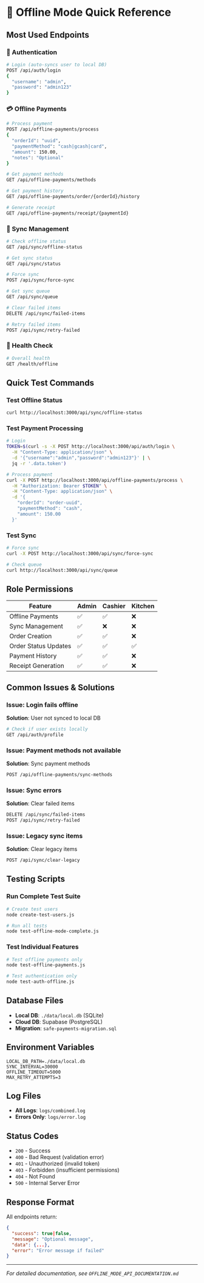# 🚀 Offline Mode Quick Reference

## Most Used Endpoints

### 🔐 Authentication
```bash
# Login (auto-syncs user to local DB)
POST /api/auth/login
{
  "username": "admin",
  "password": "admin123"
}
```

### 💳 Offline Payments
```bash
# Process payment
POST /api/offline-payments/process
{
  "orderId": "uuid",
  "paymentMethod": "cash|gcash|card",
  "amount": 150.00,
  "notes": "Optional"
}

# Get payment methods
GET /api/offline-payments/methods

# Get payment history
GET /api/offline-payments/order/{orderId}/history

# Generate receipt
GET /api/offline-payments/receipt/{paymentId}
```

### 🔄 Sync Management
```bash
# Check offline status
GET /api/sync/offline-status

# Get sync status
GET /api/sync/status

# Force sync
POST /api/sync/force-sync

# Get sync queue
GET /api/sync/queue

# Clear failed items
DELETE /api/sync/failed-items

# Retry failed items
POST /api/sync/retry-failed
```

### 🏥 Health Check
```bash
# Overall health
GET /health/offline
```

## Quick Test Commands

### Test Offline Status
```bash
curl http://localhost:3000/api/sync/offline-status
```

### Test Payment Processing
```bash
# Login
TOKEN=$(curl -s -X POST http://localhost:3000/api/auth/login \
  -H "Content-Type: application/json" \
  -d '{"username":"admin","password":"admin123"}' | \
  jq -r '.data.token')

# Process payment
curl -X POST http://localhost:3000/api/offline-payments/process \
  -H "Authorization: Bearer $TOKEN" \
  -H "Content-Type: application/json" \
  -d '{
    "orderId": "order-uuid",
    "paymentMethod": "cash",
    "amount": 150.00
  }'
```

### Test Sync
```bash
# Force sync
curl -X POST http://localhost:3000/api/sync/force-sync

# Check queue
curl http://localhost:3000/api/sync/queue
```

## Role Permissions

| Feature | Admin | Cashier | Kitchen |
|---------|-------|---------|---------|
| Offline Payments | ✅ | ✅ | ❌ |
| Sync Management | ✅ | ❌ | ❌ |
| Order Creation | ✅ | ✅ | ❌ |
| Order Status Updates | ✅ | ✅ | ✅ |
| Payment History | ✅ | ✅ | ❌ |
| Receipt Generation | ✅ | ✅ | ❌ |

## Common Issues & Solutions

### Issue: Login fails offline
**Solution**: User not synced to local DB
```bash
# Check if user exists locally
GET /api/auth/profile
```

### Issue: Payment methods not available
**Solution**: Sync payment methods
```bash
POST /api/offline-payments/sync-methods
```

### Issue: Sync errors
**Solution**: Clear failed items
```bash
DELETE /api/sync/failed-items
POST /api/sync/retry-failed
```

### Issue: Legacy sync items
**Solution**: Clear legacy items
```bash
POST /api/sync/clear-legacy
```

## Testing Scripts

### Run Complete Test Suite
```bash
# Create test users
node create-test-users.js

# Run all tests
node test-offline-mode-complete.js
```

### Test Individual Features
```bash
# Test offline payments only
node test-offline-payments.js

# Test authentication only
node test-auth-offline.js
```

## Database Files

- **Local DB**: `./data/local.db` (SQLite)
- **Cloud DB**: Supabase (PostgreSQL)
- **Migration**: `safe-payments-migration.sql`

## Environment Variables

```env
LOCAL_DB_PATH=./data/local.db
SYNC_INTERVAL=30000
OFFLINE_TIMEOUT=5000
MAX_RETRY_ATTEMPTS=3
```

## Log Files

- **All Logs**: `logs/combined.log`
- **Errors Only**: `logs/error.log`

## Status Codes

- `200` - Success
- `400` - Bad Request (validation error)
- `401` - Unauthorized (invalid token)
- `403` - Forbidden (insufficient permissions)
- `404` - Not Found
- `500` - Internal Server Error

## Response Format

All endpoints return:
```json
{
  "success": true|false,
  "message": "Optional message",
  "data": {...},
  "error": "Error message if failed"
}
```

---

*For detailed documentation, see `OFFLINE_MODE_API_DOCUMENTATION.md`*
